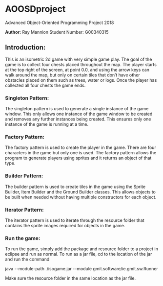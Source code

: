 # AOOSDproject
Advanced Object-Oriented Programming Project 2018

**Author:** Ray Mannion
Student Number: G00340315

## Introduction:

This is an isometric 2d game with very simple game play. The goal of the game is to collect four chests placed throughout the map.
 The player starts at the top right of the screen, at point 0.0, and using the arrow keys can walk around the map, 
but only on certain tiles that don’t have other obstacles placed on them such as trees, water or logs. 
Once the player has collected all four chests the game ends.

### Singleton Pattern:
The singleton pattern is used to generate a single instance of the game window. 
This only allows one instance of the game window to be created and removes any further instances being created.
This ensures only one instance of the game is running at a time.

### Factory Pattern:
The factory pattern is used to create the player in the game. 
There are four characters in the game but only one is used. 
The factory pattern allows the program to generate players using sprites and it returns an object of that type.

### Builder Pattern:
The builder pattern is used to create tiles in the game using the Sprite Builder, 
Item Builder and the Ground Builder classes. This allows objects to be built when needed without having multiple constructors for each object.

### Iterator Pattern:
The iterator pattern is used to iterate through the resource folder that contains the sprite images required for objects in the game.

### Run the game:
To run the game, simply add the package and resource folder to a project in eclipse and run as normal. 
To run as a jar file, cd to the location of the jar and run the command

java --module-path ./isogame.jar --module gmit.software/ie.gmit.sw.Runner

Make sure the resource folder in the same location as the jar file.


